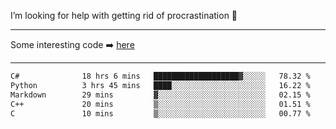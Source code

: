 I’m looking for help with getting rid of procrastination 🤔

-----

Some interesting code :arrow_right: [here](https://github.com/zhen8838/playground)

-----

<!--START_SECTION:waka-->

```txt
C#              18 hrs 6 mins   ███████████████████▓░░░░░   78.32 %
Python          3 hrs 45 mins   ████░░░░░░░░░░░░░░░░░░░░░   16.22 %
Markdown        29 mins         ▓░░░░░░░░░░░░░░░░░░░░░░░░   02.15 %
C++             20 mins         ▒░░░░░░░░░░░░░░░░░░░░░░░░   01.51 %
C               10 mins         ▒░░░░░░░░░░░░░░░░░░░░░░░░   00.77 %
```

<!--END_SECTION:waka-->

<!--
**zhen8838/zhen8838** is a ✨ _special_ ✨ repository because its `README.md` (this file) appears on your GitHub profile.

Here are some ideas to get you started:

- 🔭 I’m currently working on ...
- 🌱 I’m currently learning ...
- 👯 I’m looking to collaborate on ...
 ...
- 💬 Ask me about ...
- 📫 How to reach me: ...
- 😄 Pronouns: ...
- ⚡ Fun fact: ...
-->
